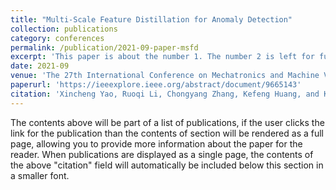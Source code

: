 ```yaml
---
title: "Multi-Scale Feature Distillation for Anomaly Detection"
collection: publications
category: conferences
permalink: /publication/2021-09-paper-msfd
excerpt: 'This paper is about the number 1. The number 2 is left for future work.'
date: 2021-09
venue: 'The 27th International Conference on Mechatronics and Machine Vision in Practice (M2VIP), 2021'
paperurl: 'https://ieeexplore.ieee.org/abstract/document/9665143'
citation: 'Xincheng Yao, Ruoqi Li, Chongyang Zhang, Kefeng Huang, and Kaiyu Sun. Multi-Scale Feature Distillation for Anomaly Detection. 27th International Conference on Mechatronics and Machine Vision in Practice, {M2VIP} 2021, Shanghai, China, November 26-28, 2021. Pages: 486-491.'
---
```


The contents above will be part of a list of publications, if the user clicks the link for the publication than the contents of section will be rendered as a full page, allowing you to provide more information about the paper for the reader. When publications are displayed as a single page, the contents of the above "citation" field will automatically be included below this section in a smaller font.